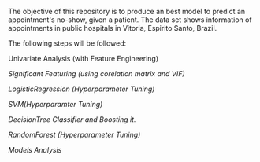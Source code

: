 

  The objective of this repository is to produce an best model to predict an appointment's no-show, given a patient. The data set shows information of appointments in public hospitals in Vitoria, Espirito Santo, Brazil.

  The following steps will be followed:

  Univariate Analysis (with Feature Engineering)

  *Significant Featuring (using corelation matrix and VIF)*

  *LogisticRegression (Hyperparameter Tuning)*

  *SVM(Hyperparamter Tuning)*

  *DecisionTree Classifier and Boosting it.*

  *RandomForest (Hyperparameter Tuning)*

  *Models Analysis*
